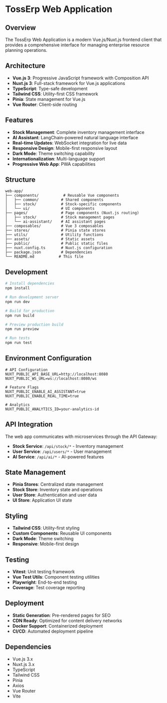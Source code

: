 # TossErp Web Application

## Overview
The TossErp Web Application is a modern Vue.js/Nuxt.js frontend client that provides a comprehensive interface for managing enterprise resource planning operations.

## Architecture
- **Vue.js 3**: Progressive JavaScript framework with Composition API
- **Nuxt.js 3**: Full-stack framework for Vue.js applications
- **TypeScript**: Type-safe development
- **Tailwind CSS**: Utility-first CSS framework
- **Pinia**: State management for Vue.js
- **Vue Router**: Client-side routing

## Features
- **Stock Management**: Complete inventory management interface
- **AI Assistant**: LangChain-powered natural language interface
- **Real-time Updates**: WebSocket integration for live data
- **Responsive Design**: Mobile-first responsive layout
- **Dark Mode**: Theme switching capability
- **Internationalization**: Multi-language support
- **Progressive Web App**: PWA capabilities

## Structure
```
web-app/
├── components/           # Reusable Vue components
│   ├── common/          # Shared components
│   ├── stock/           # Stock-specific components
│   └── ui/              # UI components
├── pages/               # Page components (Nuxt.js routing)
│   ├── stock/           # Stock management pages
│   └── ai-assistant/    # AI assistant pages
├── composables/         # Vue 3 composables
├── stores/              # Pinia state stores
├── utils/               # Utility functions
├── assets/              # Static assets
├── public/              # Public static files
├── nuxt.config.ts       # Nuxt.js configuration
├── package.json         # Dependencies
└── README.md           # This file
```

## Development
```bash
# Install dependencies
npm install

# Run development server
npm run dev

# Build for production
npm run build

# Preview production build
npm run preview

# Run tests
npm run test
```

## Environment Configuration
```env
# API Configuration
NUXT_PUBLIC_API_BASE_URL=http://localhost:8080
NUXT_PUBLIC_WS_URL=ws://localhost:8080/ws

# Feature Flags
NUXT_PUBLIC_ENABLE_AI_ASSISTANT=true
NUXT_PUBLIC_ENABLE_REAL_TIME=true

# Analytics
NUXT_PUBLIC_ANALYTICS_ID=your-analytics-id
```

## API Integration
The web app communicates with microservices through the API Gateway:
- **Stock Service**: `/api/stock/*` - Inventory management
- **User Service**: `/api/users/*` - User management
- **AI Service**: `/api/ai/*` - AI-powered features

## State Management
- **Pinia Stores**: Centralized state management
- **Stock Store**: Inventory state and operations
- **User Store**: Authentication and user data
- **UI Store**: Application UI state

## Styling
- **Tailwind CSS**: Utility-first styling
- **Custom Components**: Reusable UI components
- **Dark Mode**: Theme switching
- **Responsive**: Mobile-first design

## Testing
- **Vitest**: Unit testing framework
- **Vue Test Utils**: Component testing utilities
- **Playwright**: End-to-end testing
- **Coverage**: Test coverage reporting

## Deployment
- **Static Generation**: Pre-rendered pages for SEO
- **CDN Ready**: Optimized for content delivery networks
- **Docker Support**: Containerized deployment
- **CI/CD**: Automated deployment pipeline

## Dependencies
- Vue.js 3.x
- Nuxt.js 3.x
- TypeScript
- Tailwind CSS
- Pinia
- Axios
- Vue Router
- Vite
